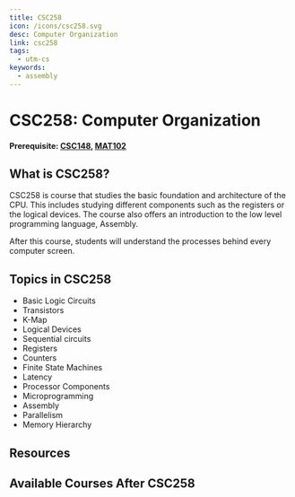 ```yaml
---
title: CSC258
icon: /icons/csc258.svg
desc: Computer Organization
link: csc258
tags:
  - utm-cs
keywords:
  - assembly
---
```


# CSC258: Computer Organization

#### Prerequisite: [CSC148](./csc148), [MAT102](./mat102)

<ExamText class-code="CSC258"></ExamText>

## What is CSC258?

CSC258 is course that studies the basic foundation and architecture of the CPU.
This includes studying different components such as the registers or the logical
devices. The course also offers an introduction to the low level programming
language, Assembly.

After this course, students will understand the processes behind every computer
screen.

## Topics in CSC258

- Basic Logic Circuits
- Transistors
- K-Map
- Logical Devices
- Sequential circuits
- Registers
- Counters
- Finite State Machines
- Latency
- Processor Components
- Microprogramming
- Assembly
- Parallelism
- Memory Hierarchy

## Resources

<grid-1-x-2 title="Get a quick start on the Arithmetic logic unit!" img-src="https://cdn.mos.cms.futurecdn.net/hG8M34dup6E2Jf5GtRzK5h-1200-80.jpg" link="http://www.csc.villanova.edu/~mdamian/Past/csc2400fa13/assign/ALU.html" desc="The behind of scenes of every computer?" button="Check it out now!"></grid-1-x-2>

<grid-1-x-2 title="Assemble your knowledge with Assembly" :reversed="true" img-src="https://hyaencdmit-flywheel.netdna-ssl.com/wp-content/uploads/canstockphoto5323869-300x231.jpg" link="https://asmtutor.com/" desc="Learn the foundation of all programming languages" button="Check it out!"></grid-1-x-2>

## Available Courses After CSC258

<Accordion :data="['CSC358', 'CSC367', 'CSC369', 'CSC375', 'CSC376', 'CSC458', 'CSC488']"></Accordion>

